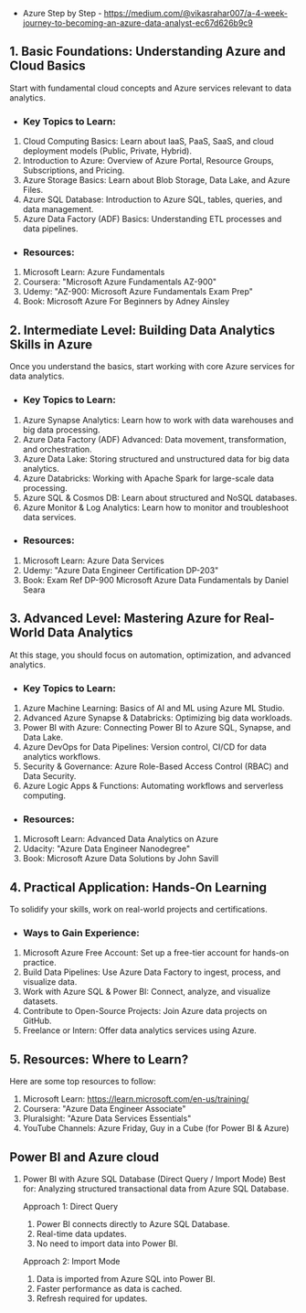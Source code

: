 - Azure Step by Step - https://medium.com/@vikasrahar007/a-4-week-journey-to-becoming-an-azure-data-analyst-ec67d626b9c9

## 1. Basic Foundations: Understanding Azure and Cloud Basics
Start with fundamental cloud concepts and Azure services relevant to data analytics.

- ### Key Topics to Learn:
1. Cloud Computing Basics: Learn about IaaS, PaaS, SaaS, and cloud deployment models (Public, Private, Hybrid).
2. Introduction to Azure: Overview of Azure Portal, Resource Groups, Subscriptions, and Pricing.
3. Azure Storage Basics: Learn about Blob Storage, Data Lake, and Azure Files.
4. Azure SQL Database: Introduction to Azure SQL, tables, queries, and data management.
5. Azure Data Factory (ADF) Basics: Understanding ETL processes and data pipelines.

- ### Resources:
1. Microsoft Learn: Azure Fundamentals
2. Coursera: "Microsoft Azure Fundamentals AZ-900"
3. Udemy: "AZ-900: Microsoft Azure Fundamentals Exam Prep"
4. Book: Microsoft Azure For Beginners by Adney Ainsley
   
## 2. Intermediate Level: Building Data Analytics Skills in Azure
Once you understand the basics, start working with core Azure services for data analytics.

- ### Key Topics to Learn:
1. Azure Synapse Analytics: Learn how to work with data warehouses and big data processing.
2. Azure Data Factory (ADF) Advanced: Data movement, transformation, and orchestration.
3. Azure Data Lake: Storing structured and unstructured data for big data analytics.
4. Azure Databricks: Working with Apache Spark for large-scale data processing.
5. Azure SQL & Cosmos DB: Learn about structured and NoSQL databases.
6. Azure Monitor & Log Analytics: Learn how to monitor and troubleshoot data services.

- ### Resources:
1. Microsoft Learn: Azure Data Services
2. Udemy: "Azure Data Engineer Certification DP-203"
3. Book: Exam Ref DP-900 Microsoft Azure Data Fundamentals by Daniel Seara
   
## 3. Advanced Level: Mastering Azure for Real-World Data Analytics
At this stage, you should focus on automation, optimization, and advanced analytics.

- ### Key Topics to Learn:
1. Azure Machine Learning: Basics of AI and ML using Azure ML Studio.
2. Advanced Azure Synapse & Databricks: Optimizing big data workloads.
3. Power BI with Azure: Connecting Power BI to Azure SQL, Synapse, and Data Lake.
4. Azure DevOps for Data Pipelines: Version control, CI/CD for data analytics workflows.
5. Security & Governance: Azure Role-Based Access Control (RBAC) and Data Security.
6. Azure Logic Apps & Functions: Automating workflows and serverless computing.

- ### Resources:
1. Microsoft Learn: Advanced Data Analytics on Azure
2. Udacity: "Azure Data Engineer Nanodegree"
3. Book: Microsoft Azure Data Solutions by John Savill

## 4. Practical Application: Hands-On Learning
To solidify your skills, work on real-world projects and certifications.

- ### Ways to Gain Experience:
1. Microsoft Azure Free Account: Set up a free-tier account for hands-on practice.
2. Build Data Pipelines: Use Azure Data Factory to ingest, process, and visualize data.
3. Work with Azure SQL & Power BI: Connect, analyze, and visualize datasets.
4. Contribute to Open-Source Projects: Join Azure data projects on GitHub.
5. Freelance or Intern: Offer data analytics services using Azure.

## 5. Resources: Where to Learn?
Here are some top resources to follow:

1. Microsoft Learn: https://learn.microsoft.com/en-us/training/
2. Coursera: "Azure Data Engineer Associate"
3. Pluralsight: "Azure Data Services Essentials"
4. YouTube Channels: Azure Friday, Guy in a Cube (for Power BI & Azure)

## Power BI and Azure cloud

1. Power BI with Azure SQL Database (Direct Query / Import Mode)
   Best for: Analyzing structured transactional data from Azure SQL Database.

   Approach 1: Direct Query
   1. Power BI connects directly to Azure SQL Database.
   2. Real-time data updates.
   3. No need to import data into Power BI.

   Approach 2: Import Mode
   1. Data is imported from Azure SQL into Power BI.
   2. Faster performance as data is cached.
   3. Refresh required for updates.



